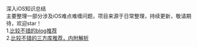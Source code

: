 深入iOS知识总结<br>
主要整理一部分涉及iOS难点难缠问题，项目来源于日常整理，持续更新，敬请期待，欢迎star！<br>
1.[比较不错的blog推荐](
https://github.com/wyc2015/YCSummary/blob/master/YCSummary/Markdown/blogSummary.md)<br>
2.[比较不错的三方库推荐，内附解析](https://github.com/wyc2015/YCSummary/blob/master/YCSummary/Markdown/thirdFactorySummary.md)<br>

